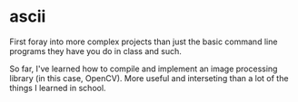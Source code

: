 # ascii

First foray into more complex projects than just the basic command line programs they have you do in class and such.

So far, I've learned how to compile and implement an image processing library (in this case, OpenCV). More useful and interseting than a lot of the things I learned in school.

